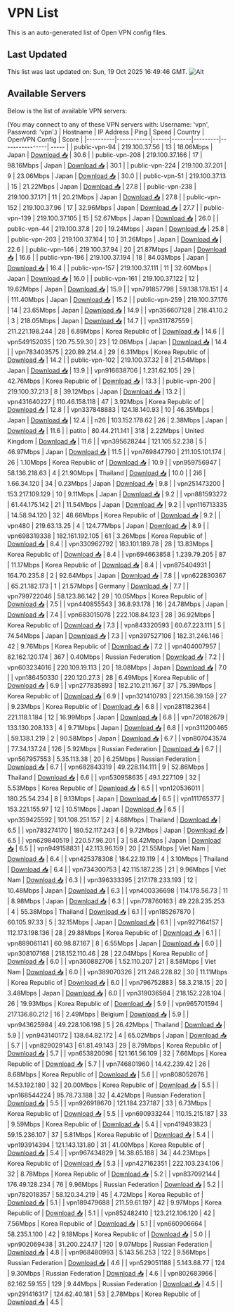 # VPN List

This is an auto-generated list of Open VPN config files.

## Last Updated

This list was last updated on: Sun, 19 Oct 2025 16:49:46 GMT.
![Alt](https://repobeats.axiom.co/api/embed/186b98318ef1479477931607c1ad7d823f12451f.svg "Repobeats analytics image")

## Available Servers

Below is the list of available VPN servers:

(You may connect to any of these VPN servers with: Username: 'vpn', Password: 'vpn'.)
| Hostname | IP Address | Ping | Speed | Country | OpenVPN Config | Score |
|----------|------------|------|-------|---------|----------------| ----- |
| public-vpn-94 | 219.100.37.56 | 13 | 18.06Mbps | Japan | [Download 📥](./configs/server_0_JP.ovpn) | 30.6 |
| public-vpn-208 | 219.100.37.166 | 17 | 98.16Mbps | Japan | [Download 📥](./configs/server_1_JP.ovpn) | 30.1 |
| public-vpn-224 | 219.100.37.201 | 9 | 23.06Mbps | Japan | [Download 📥](./configs/server_2_JP.ovpn) | 30.0 |
| public-vpn-51 | 219.100.37.13 | 15 | 21.22Mbps | Japan | [Download 📥](./configs/server_3_JP.ovpn) | 27.8 |
| public-vpn-238 | 219.100.37.171 | 11 | 20.21Mbps | Japan | [Download 📥](./configs/server_4_JP.ovpn) | 27.8 |
| public-vpn-152 | 219.100.37.96 | 17 | 32.96Mbps | Japan | [Download 📥](./configs/server_5_JP.ovpn) | 27.7 |
| public-vpn-139 | 219.100.37.105 | 15 | 52.67Mbps | Japan | [Download 📥](./configs/server_6_JP.ovpn) | 26.0 |
| public-vpn-44 | 219.100.37.8 | 20 | 19.24Mbps | Japan | [Download 📥](./configs/server_7_JP.ovpn) | 25.8 |
| public-vpn-203 | 219.100.37.164 | 10 | 31.26Mbps | Japan | [Download 📥](./configs/server_8_JP.ovpn) | 22.6 |
| public-vpn-146 | 219.100.37.94 | 20 | 21.87Mbps | Japan | [Download 📥](./configs/server_9_JP.ovpn) | 16.6 |
| public-vpn-196 | 219.100.37.194 | 18 | 84.03Mbps | Japan | [Download 📥](./configs/server_10_JP.ovpn) | 16.4 |
| public-vpn-157 | 219.100.37.111 | 11 | 32.60Mbps | Japan | [Download 📥](./configs/server_11_JP.ovpn) | 16.0 |
| public-vpn-161 | 219.100.37.122 | 12 | 19.62Mbps | Japan | [Download 📥](./configs/server_12_JP.ovpn) | 15.9 |
| vpn791857798 | 59.138.178.151 | 4 | 111.40Mbps | Japan | [Download 📥](./configs/server_13_JP.ovpn) | 15.2 |
| public-vpn-259 | 219.100.37.176 | 14 | 23.65Mbps | Japan | [Download 📥](./configs/server_14_JP.ovpn) | 14.9 |
| vpn356607128 | 218.41.10.2 | 3 | 218.05Mbps | Japan | [Download 📥](./configs/server_15_JP.ovpn) | 14.7 |
| vpn311787559 | 211.221.198.244 | 28 | 6.89Mbps | Korea Republic of | [Download 📥](./configs/server_16_KR.ovpn) | 14.6 |
| vpn549152035 | 120.75.59.30 | 23 | 12.06Mbps | Japan | [Download 📥](./configs/server_17_JP.ovpn) | 14.4 |
| vpn783403575 | 220.89.214.4 | 29 | 6.31Mbps | Korea Republic of | [Download 📥](./configs/server_18_KR.ovpn) | 14.2 |
| public-vpn-102 | 219.100.37.32 | 8 | 21.54Mbps | Japan | [Download 📥](./configs/server_19_JP.ovpn) | 13.9 |
| vpn916638706 | 1.231.62.105 | 29 | 42.76Mbps | Korea Republic of | [Download 📥](./configs/server_20_KR.ovpn) | 13.3 |
| public-vpn-200 | 219.100.37.213 | 8 | 39.12Mbps | Japan | [Download 📥](./configs/server_21_JP.ovpn) | 13.2 |
| vpn431640227 | 110.46.158.118 | 47 | 3.92Mbps | Korea Republic of | [Download 📥](./configs/server_22_KR.ovpn) | 12.8 |
| vpn337848883 | 124.18.140.93 | 10 | 46.35Mbps | Japan | [Download 📥](./configs/server_23_JP.ovpn) | 12.4 |
| n26 | 103.152.178.62 | 26 | 2.38Mbps | Japan | [Download 📥](./configs/server_24_JP.ovpn) | 11.6 |
| patito | 80.44.211.141 | 318 | 2.22Mbps | United Kingdom | [Download 📥](./configs/server_25_GB.ovpn) | 11.6 |
| vpn395628244 | 121.105.52.238 | 5 | 46.97Mbps | Japan | [Download 📥](./configs/server_26_JP.ovpn) | 11.5 |
| vpn769847790 | 211.105.101.174 | 26 | 1.10Mbps | Korea Republic of | [Download 📥](./configs/server_27_KR.ovpn) | 10.9 |
| vpn959756947 | 58.136.218.63 | 4 | 21.90Mbps | Thailand | [Download 📥](./configs/server_28_TH.ovpn) | 10.0 |
| 2i6 | 1.66.34.120 | 34 | 0.23Mbps | Japan | [Download 📥](./configs/server_29_JP.ovpn) | 9.8 |
| vpn251473200 | 153.217.109.129 | 10 | 9.11Mbps | Japan | [Download 📥](./configs/server_30_JP.ovpn) | 9.2 |
| vpn881593272 | 61.44.175.142 | 21 | 11.54Mbps | Japan | [Download 📥](./configs/server_31_JP.ovpn) | 9.2 |
| vpn116713335 | 14.58.94.120 | 32 | 48.66Mbps | Korea Republic of | [Download 📥](./configs/server_32_KR.ovpn) | 9.2 |
| vpn480 | 219.63.13.25 | 4 | 124.77Mbps | Japan | [Download 📥](./configs/server_33_JP.ovpn) | 8.9 |
| vpn698319338 | 182.161.192.105 | 61 | 3.26Mbps | Korea Republic of | [Download 📥](./configs/server_34_KR.ovpn) | 8.4 |
| vpn330962792 | 183.101.189.78 | 28 | 13.83Mbps | Korea Republic of | [Download 📥](./configs/server_35_KR.ovpn) | 8.4 |
| vpn694663858 | 1.239.79.205 | 87 | 11.17Mbps | Korea Republic of | [Download 📥](./configs/server_36_KR.ovpn) | 8.4 |
| vpn875404931 | 164.70.235.8 | 2 | 92.64Mbps | Japan | [Download 📥](./configs/server_37_JP.ovpn) | 7.8 |
| vpn622830367 | 65.21.182.173 | 1 | 21.57Mbps | Germany | [Download 📥](./configs/server_38_DE.ovpn) | 7.7 |
| vpn799722046 | 58.123.86.142 | 29 | 10.05Mbps | Korea Republic of | [Download 📥](./configs/server_39_KR.ovpn) | 7.5 |
| vpn440855543 | 36.8.93.178 | 16 | 24.78Mbps | Japan | [Download 📥](./configs/server_40_JP.ovpn) | 7.4 |
| vpn683015078 | 222.108.84.123 | 28 | 36.92Mbps | Korea Republic of | [Download 📥](./configs/server_41_KR.ovpn) | 7.3 |
| vpn843320593 | 60.67.223.111 | 5 | 74.54Mbps | Japan | [Download 📥](./configs/server_42_JP.ovpn) | 7.3 |
| vpn397527106 | 182.31.246.146 | 42 | 9.76Mbps | Korea Republic of | [Download 📥](./configs/server_43_KR.ovpn) | 7.2 |
| vpn404007957 | 82.162.120.174 | 367 | 0.40Mbps | Russian Federation | [Download 📥](./configs/server_44_RU.ovpn) | 7.2 |
| vpn603234016 | 220.109.19.113 | 20 | 18.08Mbps | Japan | [Download 📥](./configs/server_45_JP.ovpn) | 7.0 |
| vpn186450330 | 220.120.27.3 | 28 | 6.49Mbps | Korea Republic of | [Download 📥](./configs/server_46_KR.ovpn) | 6.9 |
| vpn277835893 | 182.210.211.167 | 37 | 75.39Mbps | Korea Republic of | [Download 📥](./configs/server_47_KR.ovpn) | 6.9 |
| vpn321410793 | 221.156.39.159 | 27 | 9.23Mbps | Korea Republic of | [Download 📥](./configs/server_48_KR.ovpn) | 6.8 |
| vpn281182364 | 221.118.1.184 | 12 | 16.99Mbps | Japan | [Download 📥](./configs/server_49_JP.ovpn) | 6.8 |
| vpn720182679 | 133.130.208.133 | 4 | 9.71Mbps | Japan | [Download 📥](./configs/server_50_JP.ovpn) | 6.8 |
| vpn311200465 | 59.138.1.219 | 2 | 90.58Mbps | Japan | [Download 📥](./configs/server_51_JP.ovpn) | 6.7 |
| vpn807043574 | 77.34.137.24 | 126 | 5.92Mbps | Russian Federation | [Download 📥](./configs/server_52_RU.ovpn) | 6.7 |
| vpn567957553 | 5.35.113.38 | 20 | 6.25Mbps | Russian Federation | [Download 📥](./configs/server_53_RU.ovpn) | 6.7 |
| vpn682843319 | 49.228.114.111 | 9 | 52.86Mbps | Thailand | [Download 📥](./configs/server_54_TH.ovpn) | 6.6 |
| vpn530958635 | 49.1.227.109 | 32 | 5.53Mbps | Korea Republic of | [Download 📥](./configs/server_55_KR.ovpn) | 6.5 |
| vpn120536011 | 180.25.54.234 | 8 | 9.13Mbps | Japan | [Download 📥](./configs/server_56_JP.ovpn) | 6.5 |
| vpn111765377 | 153.221.155.97 | 12 | 10.51Mbps | Japan | [Download 📥](./configs/server_57_JP.ovpn) | 6.5 |
| vpn359425592 | 101.108.251.157 | 2 | 4.88Mbps | Thailand | [Download 📥](./configs/server_58_TH.ovpn) | 6.5 |
| vpn783274170 | 180.52.117.243 | 6 | 9.72Mbps | Japan | [Download 📥](./configs/server_59_JP.ovpn) | 6.5 |
| vpn629840519 | 220.57.96.201 | 3 | 58.42Mbps | Japan | [Download 📥](./configs/server_60_JP.ovpn) | 6.5 |
| vpn949158831 | 42.113.96.159 | 20 | 21.55Mbps | Viet Nam | [Download 📥](./configs/server_61_VN.ovpn) | 6.4 |
| vpn425378308 | 184.22.19.119 | 4 | 3.10Mbps | Thailand | [Download 📥](./configs/server_62_TH.ovpn) | 6.4 |
| vpn734300753 | 42.115.187.235 | 21 | 9.96Mbps | Viet Nam | [Download 📥](./configs/server_63_VN.ovpn) | 6.3 |
| vpn396333395 | 217.178.233.193 | 12 | 10.48Mbps | Japan | [Download 📥](./configs/server_64_JP.ovpn) | 6.3 |
| vpn400336698 | 114.178.56.73 | 11 | 8.98Mbps | Japan | [Download 📥](./configs/server_65_JP.ovpn) | 6.3 |
| vpn778760163 | 49.228.235.253 | 4 | 55.38Mbps | Thailand | [Download 📥](./configs/server_66_TH.ovpn) | 6.1 |
| vpn185267870 | 60.105.97.33 | 5 | 32.15Mbps | Japan | [Download 📥](./configs/server_67_JP.ovpn) | 6.1 |
| vpn927164157 | 112.173.198.136 | 28 | 29.88Mbps | Korea Republic of | [Download 📥](./configs/server_68_KR.ovpn) | 6.1 |
| vpn889061141 | 60.98.87.167 | 8 | 6.55Mbps | Japan | [Download 📥](./configs/server_69_JP.ovpn) | 6.0 |
| vpn308107168 | 218.152.110.46 | 28 | 22.04Mbps | Korea Republic of | [Download 📥](./configs/server_70_KR.ovpn) | 6.0 |
| vpn360882706 | 1.52.110.207 | 21 | 8.58Mbps | Viet Nam | [Download 📥](./configs/server_71_VN.ovpn) | 6.0 |
| vpn389070326 | 211.248.228.82 | 30 | 11.11Mbps | Korea Republic of | [Download 📥](./configs/server_72_KR.ovpn) | 6.0 |
| vpn796752883 | 58.3.218.15 | 20 | 3.48Mbps | Japan | [Download 📥](./configs/server_73_JP.ovpn) | 6.0 |
| vpn319036584 | 218.152.228.104 | 26 | 19.93Mbps | Korea Republic of | [Download 📥](./configs/server_74_KR.ovpn) | 5.9 |
| vpn965701594 | 217.136.80.212 | 16 | 2.49Mbps | Belgium | [Download 📥](./configs/server_75_BE.ovpn) | 5.9 |
| vpn943625984 | 49.228.106.198 | 5 | 26.42Mbps | Thailand | [Download 📥](./configs/server_76_TH.ovpn) | 5.9 |
| vpn943140172 | 138.64.82.172 | 4 | 65.02Mbps | Japan | [Download 📥](./configs/server_77_JP.ovpn) | 5.7 |
| vpn829029143 | 61.81.49.143 | 29 | 8.79Mbps | Korea Republic of | [Download 📥](./configs/server_78_KR.ovpn) | 5.7 |
| vpn653820096 | 121.161.56.109 | 32 | 7.66Mbps | Korea Republic of | [Download 📥](./configs/server_79_KR.ovpn) | 5.7 |
| vpn746801960 | 14.42.239.42 | 26 | 8.68Mbps | Korea Republic of | [Download 📥](./configs/server_80_KR.ovpn) | 5.6 |
| vpn808052676 | 14.53.192.180 | 32 | 20.00Mbps | Korea Republic of | [Download 📥](./configs/server_81_KR.ovpn) | 5.5 |
| vpn168544224 | 95.78.73.188 | 32 | 4.42Mbps | Russian Federation | [Download 📥](./configs/server_82_RU.ovpn) | 5.5 |
| vpn926918670 | 121.184.237.187 | 33 | 6.73Mbps | Korea Republic of | [Download 📥](./configs/server_83_KR.ovpn) | 5.5 |
| vpn690933244 | 110.15.215.187 | 33 | 9.59Mbps | Korea Republic of | [Download 📥](./configs/server_84_KR.ovpn) | 5.4 |
| vpn419493823 | 59.15.236.107 | 37 | 5.81Mbps | Korea Republic of | [Download 📥](./configs/server_85_KR.ovpn) | 5.4 |
| vpn193914394 | 121.143.131.80 | 31 | 41.00Mbps | Korea Republic of | [Download 📥](./configs/server_86_KR.ovpn) | 5.4 |
| vpn967434829 | 14.38.65.188 | 34 | 44.23Mbps | Korea Republic of | [Download 📥](./configs/server_87_KR.ovpn) | 5.3 |
| vpn427162351 | 222.103.234.106 | 32 | 8.78Mbps | Korea Republic of | [Download 📥](./configs/server_88_KR.ovpn) | 5.2 |
| vpn837092144 | 176.49.128.234 | 76 | 9.96Mbps | Russian Federation | [Download 📥](./configs/server_89_RU.ovpn) | 5.2 |
| vpn782018357 | 58.120.34.219 | 45 | 4.72Mbps | Korea Republic of | [Download 📥](./configs/server_90_KR.ovpn) | 5.1 |
| vpn189479688 | 211.59.61.197 | 42 | 9.97Mbps | Korea Republic of | [Download 📥](./configs/server_91_KR.ovpn) | 5.1 |
| vpn852482410 | 123.212.106.120 | 42 | 7.56Mbps | Korea Republic of | [Download 📥](./configs/server_92_KR.ovpn) | 5.1 |
| vpn660906664 | 58.235.1.100 | 42 | 9.18Mbps | Korea Republic of | [Download 📥](./configs/server_93_KR.ovpn) | 5.0 |
| vpn902069438 | 31.200.224.17 | 120 | 9.07Mbps | Russian Federation | [Download 📥](./configs/server_94_RU.ovpn) | 4.8 |
| vpn968480993 | 5.143.56.253 | 122 | 9.56Mbps | Russian Federation | [Download 📥](./configs/server_95_RU.ovpn) | 4.6 |
| vpn529051188 | 5.143.88.77 | 124 | 9.30Mbps | Russian Federation | [Download 📥](./configs/server_96_RU.ovpn) | 4.6 |
| vpn802683966 | 82.162.59.155 | 129 | 9.44Mbps | Russian Federation | [Download 📥](./configs/server_97_RU.ovpn) | 4.5 |
| vpn291416317 | 124.62.40.181 | 53 | 2.78Mbps | Korea Republic of | [Download 📥](./configs/server_98_KR.ovpn) | 4.5 |
